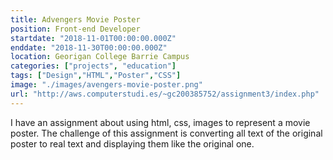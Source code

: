 ```yaml
---
title: Advengers Movie Poster
position: Front-end Developer
startdate: "2018-11-01T00:00:00.000Z"
enddate: "2018-11-30T00:00:00.000Z"
location: Georigan College Barrie Campus
categories: ["projects", "education"]
tags: ["Design","HTML","Poster","CSS"]
image: "./images/avengers-movie-poster.png"
url: "http://aws.computerstudi.es/~gc200385752/assignment3/index.php"
---
```


I have an assignment about using html, css, images to represent a movie poster. The challenge of this assignment is converting all text of the original poster to real text and displaying them like the original one.